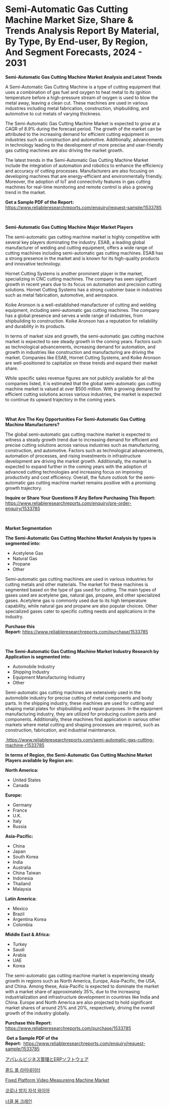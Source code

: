 <p><h1>Semi-Automatic Gas Cutting Machine Market Size, Share & Trends Analysis Report By Material, By Type, By End-user, By Region, And Segment Forecasts, 2024 - 2031</h1></p><p><strong>Semi-Automatic Gas Cutting Machine Market Analysis and Latest Trends</strong></p>
<p><p>A Semi-Automatic Gas Cutting Machine is a type of cutting equipment that uses a combination of gas fuel and oxygen to heat metal to its ignition temperature before a high-pressure stream of oxygen is used to blow the metal away, leaving a clean cut. These machines are used in various industries including metal fabrication, construction, shipbuilding, and automotive to cut metals of varying thickness.</p><p>The Semi-Automatic Gas Cutting Machine Market is expected to grow at a CAGR of 8.9% during the forecast period. The growth of the market can be attributed to the increasing demand for efficient cutting equipment in industries such as construction and automotive. Additionally, advancements in technology leading to the development of more precise and user-friendly gas cutting machines are also driving the market growth.</p><p>The latest trends in the Semi-Automatic Gas Cutting Machine Market include the integration of automation and robotics to enhance the efficiency and accuracy of cutting processes. Manufacturers are also focusing on developing machines that are energy-efficient and environmentally friendly. Moreover, the adoption of IoT and connectivity features in gas cutting machines for real-time monitoring and remote control is also a growing trend in the market.</p></p>
<p><strong>Get a Sample PDF of the Report:&nbsp;</strong> <a href="https://www.reliableresearchreports.com/enquiry/request-sample/1533785">https://www.reliableresearchreports.com/enquiry/request-sample/1533785</a></p>
<p>&nbsp;</p>
<p><strong>Semi-Automatic Gas Cutting Machine Major Market Players</strong></p>
<p><p>The semi-automatic gas cutting machine market is highly competitive with several key players dominating the industry. ESAB, a leading global manufacturer of welding and cutting equipment, offers a wide range of cutting machines including semi-automatic gas cutting machines. ESAB has a strong presence in the market and is known for its high-quality products and innovative technology.</p><p>Hornet Cutting Systems is another prominent player in the market, specializing in CNC cutting machines. The company has seen significant growth in recent years due to its focus on automation and precision cutting solutions. Hornet Cutting Systems has a strong customer base in industries such as metal fabrication, automotive, and aerospace.</p><p>Koike Aronson is a well-established manufacturer of cutting and welding equipment, including semi-automatic gas cutting machines. The company has a global presence and serves a wide range of industries, from shipbuilding to construction. Koike Aronson has a reputation for reliability and durability in its products.</p><p>In terms of market size and growth, the semi-automatic gas cutting machine market is expected to see steady growth in the coming years. Factors such as technological advancements, increasing demand for automation, and growth in industries like construction and manufacturing are driving the market. Companies like ESAB, Hornet Cutting Systems, and Koike Aronson are well-positioned to capitalize on these trends and expand their market share.</p><p>While specific sales revenue figures are not publicly available for all the companies listed, it is estimated that the global semi-automatic gas cutting machine market is valued at over $500 million. With a growing demand for efficient cutting solutions across various industries, the market is expected to continue its upward trajectory in the coming years.</p></p>
<p>&nbsp;</p>
<p><strong>What Are The Key Opportunities For Semi-Automatic Gas Cutting Machine Manufacturers?</strong></p>
<p><p>The global semi-automatic gas cutting machine market is expected to witness a steady growth trend due to increasing demand for efficient and precise cutting solutions across various industries such as manufacturing, construction, and automotive. Factors such as technological advancements, automation of processes, and rising investments in infrastructure development are driving the market growth. Additionally, the market is expected to expand further in the coming years with the adoption of advanced cutting technologies and increasing focus on improving productivity and cost efficiency. Overall, the future outlook for the semi-automatic gas cutting machine market remains positive with a promising growth trajectory.</p></p>
<p><strong>Inquire or Share Your Questions If Any Before Purchasing This Report:</strong> <a href="https://www.reliableresearchreports.com/enquiry/pre-order-enquiry/1533785">https://www.reliableresearchreports.com/enquiry/pre-order-enquiry/1533785</a></p>
<p>&nbsp;</p>
<p><strong>Market Segmentation</strong></p>
<p><strong>The Semi-Automatic Gas Cutting Machine Market Analysis by types is segmented into:</strong></p>
<p><ul><li>Acetylene Gas</li><li>Natural Gas</li><li>Propane</li><li>Other</li></ul></p>
<p><p>Semi-automatic gas cutting machines are used in various industries for cutting metals and other materials. The market for these machines is segmented based on the type of gas used for cutting. The main types of gases used are acetylene gas, natural gas, propane, and other specialized gases. Acetylene gas is commonly used due to its high temperature capability, while natural gas and propane are also popular choices. Other specialized gases cater to specific cutting needs and applications in the industry.</p></p>
<p><strong>Purchase this Report:&nbsp;</strong><a href="https://www.reliableresearchreports.com/purchase/1533785">https://www.reliableresearchreports.com/purchase/1533785</a></p>
<p>&nbsp;</p>
<p><strong>The Semi-Automatic Gas Cutting Machine Market Industry Research by Application is segmented into:</strong></p>
<p><ul><li>Automobile Industry</li><li>Shipping Industry</li><li>Equipment Manufacturing Industry</li><li>Other</li></ul></p>
<p><p>Semi-automatic gas cutting machines are extensively used in the automobile industry for precise cutting of metal components and body parts. In the shipping industry, these machines are used for cutting and shaping metal plates for shipbuilding and repair purposes. In the equipment manufacturing industry, they are utilized for producing custom parts and components. Additionally, these machines find application in various other markets where metal cutting and shaping processes are required, such as construction, fabrication, and industrial maintenance.</p></p>
<p><a href="https://www.reliableresearchreports.com/semi-automatic-gas-cutting-machine-r1533785">&nbsp;https://www.reliableresearchreports.com/semi-automatic-gas-cutting-machine-r1533785</a></p>
<p><strong>In terms of Region, the Semi-Automatic Gas Cutting Machine Market Players available by Region are:</strong></p>
<p>
    <p> <strong> North America: </strong>
        <ul>
            <li>United States</li>
            <li>Canada</li>
        </ul>
        </p> 
    <p> <strong> Europe: </strong>
        <ul>
            <li>Germany</li>
            <li>France</li>
            <li>U.K.</li>
            <li>Italy</li>
            <li>Russia</li>
        </ul>
        </p> 
    <p> <strong> Asia-Pacific: </strong>
        <ul>
            <li>China</li>
            <li>Japan</li>
            <li>South Korea</li>
            <li>India</li>
            <li>Australia</li>
            <li>China Taiwan</li>
            <li>Indonesia</li>
            <li>Thailand</li>
            <li>Malaysia</li>
        </ul>
        </p> 
    <p> <strong> Latin America: </strong>
        <ul>
            <li>Mexico</li>
            <li>Brazil</li>
            <li>Argentina Korea</li>
            <li>Colombia</li>
        </ul>
        </p> 
    <p> <strong> Middle East & Africa: </strong>
        <ul>
            <li>Turkey</li>
            <li>Saudi</li>
            <li>Arabia</li>
            <li>UAE</li>
            <li>Korea</li>
        </ul>
    </p>
    </p>
<p><p>The semi-automatic gas cutting machine market is experiencing steady growth in regions such as North America, Europe, Asia-Pacific, the USA, and China. Among these, Asia-Pacific is expected to dominate the market with a market share of approximately 35%, due to the increasing industrialization and infrastructure development in countries like India and China. Europe and North America are also projected to hold significant market shares of around 25% and 20%, respectively, driving the overall growth of the industry globally.</p></p>
<p><strong>Purchase this Report: </strong><a href="https://www.reliableresearchreports.com/purchase/1533785">https://www.reliableresearchreports.com/purchase/1533785</a></p>
<p>&nbsp;<strong>Get a Sample PDF of the Report:&nbsp;&nbsp;</strong><a href="https://www.reliableresearchreports.com/enquiry/request-sample/1533785">https://www.reliableresearchreports.com/enquiry/request-sample/1533785</a></p>
<p><strong></strong></p>
<p><p><a href="https://medium.com/@s.guest01/%E3%82%A2%E3%83%91%E3%83%AC%E3%83%AB%E3%83%93%E3%82%B8%E3%83%8D%E3%82%B9%E7%AE%A1%E7%90%86%E3%81%A8erp%E3%82%BD%E3%83%95%E3%83%88%E3%82%A6%E3%82%A7%E3%82%A2%E5%B8%82%E5%A0%B4%E8%A6%8F%E6%A8%A1-%E5%B8%82%E5%A0%B4%E3%81%AE%E8%A6%8B%E9%80%9A%E3%81%97%E3%81%A8%E5%B8%82%E5%A0%B4%E4%BA%88%E6%B8%AC-2024%E5%B9%B4%E3%81%8B%E3%82%892031%E5%B9%B4-e39236a5a4e7">アパレルビジネス管理とERPソフトウェア</a></p><p><a href="https://medium.com/@goonfghyt6587/%EC%BD%9C%EB%93%9C-%EB%A1%A4-%EB%9D%BC%EB%AF%B8%EB%84%A4%EC%9D%B4%ED%84%B0-%EC%8B%9C%EC%9E%A5-%EC%A1%B0%EC%82%AC-%EB%B3%B4%EA%B3%A0%EC%84%9C-2024%EB%85%84%EB%B6%80%ED%84%B0-2031%EB%85%84%EA%B9%8C%EC%A7%80%EC%9D%98-%EC%97%AD%EC%82%AC%EC%99%80-%EC%98%88%EC%B8%A1-64e8fab832fd">콜드 롤 라미네이터</a></p><p><a href="https://github.com/nancykennedykellievqfqt2/Market-Research-Report-List-2/blob/main/fixed-platform-video-measureing-machine-market.md">Fixed Platform Video Measureing Machine Market</a></p><p><a href="https://medium.com/@christianlarkinus/%EC%BD%94%EB%A1%9C%EB%82%98-%EB%B0%94%EC%9D%B4%EB%9F%AC%EC%8A%A4-%EC%A0%80%ED%95%AD%EC%84%B1-%EC%9E%90%EC%84%9D-%EC%99%80%EC%9D%B4%EC%96%B4-%EC%8B%9C%EC%9E%A5-%EC%A7%80%ED%91%9C%EB%A5%BC-%ED%95%B4%EB%8F%85%ED%95%98%EB%8B%A4-%EC%8B%9C%EC%9E%A5-%EC%A0%90%EC%9C%A0%EC%9C%A8-%ED%8A%B8%EB%A0%8C%EB%93%9C-%EB%B0%8F-%EC%84%B1%EC%9E%A5-%ED%8C%A8%ED%84%B4-c0b5aad18d56">코로나 방지 자석 와이어</a></p><p><a href="https://github.com/vsap75a286l/Market-Research-Report-List-1/blob/main/694130636901.md">너클 붐 크레인</a></p></p>